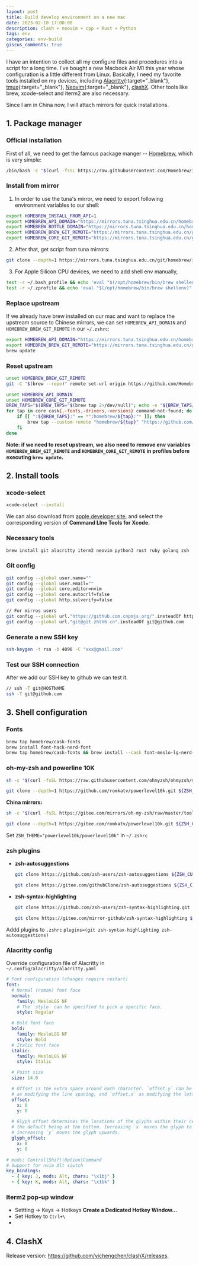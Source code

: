 ```yaml
---
layout: post
title: Build develop environment on a new mac
date: 2023-02-10 17:00:00
description: clash + neovim + cpp + Rust + Python
tags: env
categories: env-build
giscus_comments: true
---
```


I have an intention to collect all my configure files and procedures into a script for a long time. I've bought a new Macbook Air M1 this year whose configuration is a little different from Linux. Basically, I need my favorite tools installed on my devices, including [Alacritty](https://github.com/alacritty/alacritty){:target="_blank"}, [tmux](https://github.com/tmux/tmux/wiki){:target="_blank"}, [Neovim](https://github.com/neovim/neovim){:target="_blank"}, [clashX](https://github.com/yichengchen/clashX/releases). Other tools like brew, xcode-select and iterm2 are also necessary.

Since I am in China now, I will attach mirrors for quick installations.

## 1. Package manager

### Official installation

First of all, we need to get the famous package manger -- [Homebrew](https://brew.sh/), which is very simple:

```bash
/bin/bash -c "$(curl -fsSL https://raw.githubusercontent.com/Homebrew/install/HEAD/install.sh)"
```

### Install from mirror

1. In order to use the tuna's mirror, we need to export following environment variables to our shell:

```bash
export HOMEBREW_INSTALL_FROM_API=1
export HOMEBREW_API_DOMAIN="https://mirrors.tuna.tsinghua.edu.cn/homebrew-bottles/api"
export HOMEBREW_BOTTLE_DOMAIN="https://mirrors.tuna.tsinghua.edu.cn/homebrew-bottles"
export HOMEBREW_BREW_GIT_REMOTE="https://mirrors.tuna.tsinghua.edu.cn/git/homebrew/brew.git"
export HOMEBREW_CORE_GIT_REMOTE="https://mirrors.tuna.tsinghua.edu.cn/git/homebrew/homebrew-core.git"
```

2. After that, get script from tuna mirrors:

```bash
git clone --depth=1 https://mirrors.tuna.tsinghua.edu.cn/git/homebrew/install.git brew-install && /bin/bash brew-install/install.sh && rm -rf brew-install
```

3. For Apple Silicon CPU devices, we need to add shell env manually,

```bash
test -r ~/.bash_profile && echo 'eval "$(/opt/homebrew/bin/brew shellenv)"' >> ~/.bash_profile
test -r ~/.zprofile && echo 'eval "$(/opt/homebrew/bin/brew shellenv)"' >> ~/.zprofile
```

### Replace upstream

If we already have brew installed on our mac and want to replace the upstream source to Chinese mirrors, we can set `HOMEBREW_API_DOMAIN` and `HOMEBREW_BREW_GIT_REMOTE` in our `~/.zshrc`:

```bash
export HOMEBREW_API_DOMAIN="https://mirrors.tuna.tsinghua.edu.cn/homebrew-bottles/api"
export HOMEBREW_BREW_GIT_REMOTE="https://mirrors.tuna.tsinghua.edu.cn/git/homebrew/brew.git"
brew update
```

### Reset upstream

```bash
unset HOMEBREW_BREW_GIT_REMOTE
git -C "$(brew --repo)" remote set-url origin https://github.com/Homebrew/brew

unset HOMEBREW_API_DOMAIN
unset HOMEBREW_CORE_GIT_REMOTE
BREW_TAPS="$(BREW_TAPS="$(brew tap 2>/dev/null)"; echo -n "${BREW_TAPS//$'\n'/:}")"
for tap in core cask{,-fonts,-drivers,-versions} command-not-found; do
    if [[ ":${BREW_TAPS}:" == *":homebrew/${tap}:"* ]]; then
        brew tap --custom-remote "homebrew/${tap}" "https://github.com/Homebrew/homebrew-${tap}"
    fi
done
```

<strong>Note: if we need to reset upstream, we also need to remove env variables `HOMEBREW_BREW_GIT_REMOTE` and `HOMEBREW_CORE_GIT_REMOTE` in profiles before executing `brew update`.</strong>

## 2. Install tools

### xcode-select

```bash
xcode-select --install
```

We can also download from [apple developer site](https://developer.apple.com/download/all/?q=xcode), and select the corresponding version of **Command LIne Tools for Xcode.**

### Necessary tools

```bash
brew install git alacritty iterm2 neovim python3 rust ruby golang zsh
```

### Git config

```bash
git config --global user.name=""
git config --global user.email=""
git config --global core.editor=nvim
git config --global core.autocrlf=false
git config --global http.sslverify=false

// For mirros users
git config --global url."https://github.com.cnpmjs.org/".insteadOf https://github.com/
git config --global url."git@git.zhlh6.cn".insteadOf git@github.com
```

### Generate a new SSH key

```bash
ssh-keygen -t rsa -b 4096 -C "xxx@gmail.com"
```

### Test our SSH connection

After we add our SSH key to github we can test it.

```bash
// ssh -T git@HOSTNAME
ssh -T git@github.com
```



## 3. Shell configuration

### Fonts

```bash
brew tap homebrew/cask-fonts
brew install font-hack-nerd-font
brew tap homebrew/cask-fonts && brew install --cask font-meslo-lg-nerd-font
```

### oh-my-zsh and powerline 10K

```bash
sh -c "$(curl -fsSL https://raw.githubusercontent.com/ohmyzsh/ohmyzsh/master/tools/install.sh)"
```

```bash
git clone --depth=1 https://github.com/romkatv/powerlevel10k.git ${ZSH_CUSTOM:-$HOME/.oh-my-zsh/custom}/themes/powerlevel10k
```

**China mirrors:**

```bash
sh -c "$(curl -fsSL https://gitee.com/mirrors/oh-my-zsh/raw/master/tools/install.sh)"
```

```bash
git clone --depth=1 https://gitee.com/romkatv/powerlevel10k.git ${ZSH_CUSTOM:-$HOME/.oh-my-zsh/custom}/themes/powerlevel10k
```

Set `ZSH_THEME="powerlevel10k/powerlevel10k"` in `~/.zshrc`

### zsh plugins

+ **zsh-autosuggestions**

  ```bash
  git clone https://github.com/zsh-users/zsh-autosuggestions ${ZSH_CUSTOM:-~/.oh-my-zsh/custom}/plugins/zsh-autosuggestions
  ```
  ```bash
  git clone https://gitee.com/githubClone/zsh-autosuggestions ${ZSH_CUSTOM:-~/.oh-my-zsh/custom}/plugins/zsh-autosuggestions
  ```

+ **zsh-syntax-highlighting**

  ```bash
  git clone https://github.com/zsh-users/zsh-syntax-highlighting.git ${ZSH_CUSTOM:-~/.oh-my-zsh/custom}/plugins/zsh-syntax-highlighting
  ```
  
  ```bash
  git clone https://gitee.com/mirror-github/zsh-syntax-highlighting ${ZSH_CUSTOM:-~/.oh-my-zsh/custom}/plugins/zsh-syntax-highlighting
  ```

Addd plugins to `.zshrc` `plugins=(git zsh-syntax-highlighting zsh-autosuggestions)`

### Alacritty config

Override configuration file of Alacritty in `~/.config/alacritty/alacritty.yaml`

```yaml
# Font configuration (changes require restart)
font:
  # Normal (roman) font face
  normal:
    family: MesloLGS NF
    # The `style` can be specified to pick a specific face.
    style: Regular

  # Bold font face
  bold:
    family: MesloLGS NF
    style: Bold
  # Italic font face
  italic:
    family: MesloLGS NF
    style: Italic

  # Point size
  size: 14.0

  # Offset is the extra space around each character. `offset.y` can be thought of
  # as modifying the line spacing, and `offset.x` as modifying the letter spacing.
  offset:
    x: 0
    y: 0

  # Glyph offset determines the locations of the glyphs within their cells with
  # the default being at the bottom. Increasing `x` moves the glyph to the right,
  # increasing `y` moves the glyph upwards.
  glyph_offset:
    x: 0
    y: 0

# mods: Control|Shift|Option|Command
# Support for nvim Alt siwtch
key_bindings:
  - { key: J, mods: Alt, chars: "\x1bj" }
  - { key: K, mods: Alt, chars: "\x1bk" }
```

### Iterm2 pop-up window

+ Settting -> Keys -> Hotkeys **Create a Dedicated Hotkey Window...**
+ Set Hotkey to `Ctrl+\`
+ 

## 4. ClashX

Release version: https://github.com/yichengchen/clashX/releases.


